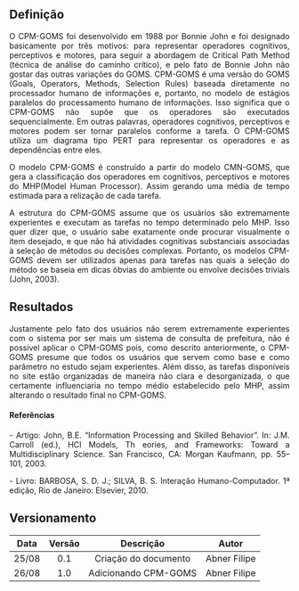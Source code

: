 ## Definição
<p align = "justify">
O CPM-GOMS foi desenvolvido em 1988 por Bonnie John e foi designado basicamente por três motivos: para representar operadores cognitivos, perceptivos e motores, para seguir a abordagem de Critical Path Method (técnica de análise do caminho crítico), e pelo fato de Bonnie John não gostar das outras variações do GOMS. CPM-GOMS é uma versão do GOMS (Goals, Operators, Methods, Selection Rules) baseada diretamente no processador humano de informações e, portanto, no modelo de estágios paralelos do processamento humano de informações. Isso significa que o CPM-GOMS não supõe que os operadores são executados sequencialmente. Em outras palavras, operadores cognitivos, perceptivos e motores podem ser tornar paralelos conforme a tarefa. O CPM-GOMS utiliza um diagrama tipo PERT para representar os operadores e as dependências entre eles.
</p>

<p align = "justify">
O modelo CPM-GOMS é construído a partir do modelo CMN-GOMS, que gera a classificação dos operadores em cognitivos, perceptivos e motores do MHP(Model Human Processor). Assim gerando uma média de tempo estimada para a relização de cada tarefa.
</p>

<p align = "justify">
A estrutura do CPM-GOMS assume que os usuários são extremamente experientes e executam as tarefas no tempo determinado pelo MHP. Isso quer dizer que, o usuário sabe exatamente onde procurar visualmente o item desejado, e que não há atividades cognitivas substanciais associadas à seleção de métodos ou decisões complexas. Portanto, os modelos CPM-GOMS devem ser utilizados apenas para tarefas nas quais a seleção do método se baseia em dicas óbvias do ambiente ou envolve decisões triviais (John, 2003).
</p>

## Resultados

<p align = "justify">
Justamente pelo fato dos usuários não serem extremamente experientes com o sistema por ser mais um sistema de consulta de prefeitura, não é possível aplicar o CPM-GOMS pois, como descrito anteriormente, o CPM-GOMS presume que todos os usuários que servem como base e como parâmetro no estudo sejam experientes. Além disso, as tarefas disponíveis no site estão organizadas de maneira não clara e desorganizada, o que certamente influenciaria no tempo médio estabelecido pelo MHP, assim alterando o resultado final no CPM-GOMS.
</p>

#### Referências
<div><p align = "justify">
- Artigo: John, B.E. “Information Processing and Skilled Behavior”. In: J.M. Carroll (ed.), HCI
Models, Th eories, and Frameworks: Toward a Multidisciplinary Science. San Francisco, CA: Morgan Kaufmann, pp. 55–101, 2003.
</p>
</div>

<div><p align = "justify">
- Livro: BARBOSA, S. D. J.; SILVA, B. S. Interação Humano-Computador. 1ª edição, Rio de Janeiro: Elsevier, 2010.
</p>
</div>

## Versionamento

| Data | Versão |           Descrição             |    Autor    |
|:----:|:------:|:-------------------------------:|:-----------:|
|25/08 |0.1      |     Criação do documento        |Abner Filipe|
|26/08 |1.0      | Adicionando CPM-GOMS            |Abner Filipe|